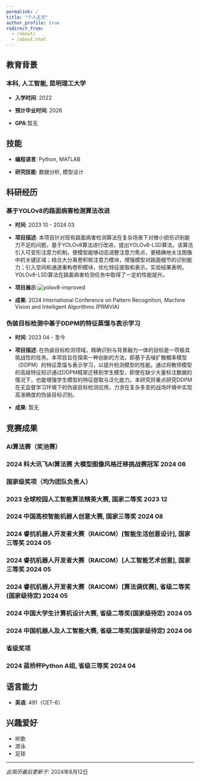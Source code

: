 ```yaml
---
permalink: /
title: "个人主页"
author_profile: true
redirect_from: 
  - /about/
  - /about.html
---
```


## 教育背景

### 本科, 人工智能, 昆明理工大学

- **入学时间**: 2022
  
- **预计毕业时间**: 2026
  
- **GPA**:暂无

## 技能

- **编程语言**: Python, MATLAB

- **研究技能**: 数据分析, 模型设计

## 科研经历

### 基于YOLOv8的路面病害检测算法改进

- **时间**: 2023 10 - 2024 03
  
- **项目描述**: 本项目针对现有路面病害检测算法在复杂场景下对微小损伤识别能力不足的问题，基于YOLOv8算法进行改进，提出YOLOv8-LSD算法。该算法引入可变形注意力机制，使模型能够动态调整注意力焦点，更精确地关注图像中的关键区域；结合大分离卷积核注意力模块，增强模型对路面细节的识别能力；引入空间和通道重构卷积模块，优化特征提取和表示。实验结果表明，YOLOv8-LSD算法在路面病害检测任务中取得了一定的性能提升。

- **项目展示**:![yolov8-improved](https://github.com/user-attachments/assets/adaebc47-2cef-4a04-94ef-bab4da2b9fef)

  
- **成果**: 2024 International Conference on Pattern Recognition, Machine Vision and Intelligent Algorithms (PRMVIA)

### 伪装目标检测中基于DDPM的特征蒸馏与表示学习

- **时间**: 2023 04 - 至今
  
- **项目描述**: 在伪装目标检测领域，精确识别与背景融为一体的目标是一项极具挑战性的任务。本项目旨在探索一种创新的方法，即基于去噪扩散概率模型（DDPM）的特征蒸馏与表示学习，以提升检测模型的性能。通过将教师模型的高级特征知识通过DDPM框架迁移到学生模型，即使在缺少大量标注数据的情况下，也能增强学生模型的特征提取与泛化能力。本研究将重点研究DDPM在无监督学习环境下的伪装目标检测应用，力求在复杂多变的战场环境中实现高准确度的伪装目标识别。
  
- **成果**: 暂无

## 竞赛成果

### AI算法赛（奖池赛）

### 2024 科大讯飞AI算法赛 大模型图像风格迁移挑战赛冠军 2024 08

### 国家级奖项（均为团队负责人）

### 2023 全球校园人工智能算法精英大赛, 国家二等奖 2023 12

### 2024 中国高校智能机器人创意大赛, 国家三等奖 2024 08

### 2024 睿抗机器人开发者大赛（RAICOM）[智能生活创意设计], 国家三等奖 2024 05

### 2024 睿抗机器人开发者大赛（RAICOM）[人工智能艺术创意], 国家三等奖 2024 05

### 2024 睿抗机器人开发者大赛（RAICOM）[算法调优赛], 省级二等奖(国家级待定) 2024 05

### 2024 中国大学生计算机设计大赛, 省级二等奖(国家级待定) 2024 05

### 2024 中国机器人及人工智能大赛, 省级二等奖(国家级待定) 2024 06

### 省级奖项

### 2024 蓝桥杯Python A组, 省级三等奖 2024 04

## 语言能力

- **英语**: 491（CET-6）

## 兴趣爱好

- 听歌
- 游泳
- 足球

---

*此简历最后更新于:* 2024年8月12日

